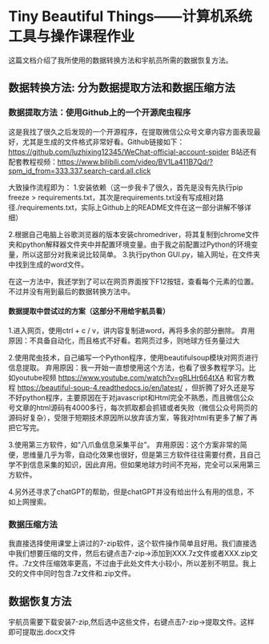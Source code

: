 # Tiny Beautiful Things——计算机系统工具与操作课程作业

这篇文档介绍了我所使用的数据转换方法和宇航员所需的数据恢复方法。

## 数据转换方法: 分为数据提取方法和数据压缩方法
### 数据提取方法：使用Github上的一个开源爬虫程序
这是我找了很久之后发现的一个开源程序，在提取微信公众号文章内容方面表现最好，尤其是生成的文件格式非常好看。Github链接如下：https://github.com/luzhixing12345/WeChat-official-account-spider
B站还有配套教程视频：https://www.bilibili.com/video/BV1La411B7Qd/?spm_id_from=333.337.search-card.all.click

大致操作流程即为：
1.安装依赖（这一步我卡了很久，首先是没有先执行pip freeze > requirements.txt，其次是requirements.txt没有写成相对路径./requirements.txt，实际上Github上的README文件在这一部分讲解不够详细）

2.根据自己电脑上谷歌浏览器的版本安装chromedriver，将其复制到chrome文件夹和python解释器文件夹中并配置环境变量。由于我之前配置过Python的环境变量，所以这部分对我来说比较简单。
3.执行python GUI.py，输入网址，在文件夹中找到生成的word文件。

在这一方法中，我还学到了可以在网页界面按下F12按钮，查看每个元素的位置。不过并没有用到最后的数据转换方法中。


#### 数据提取中尝试过的方案（这部分不用给宇航员看）
1.进入网页，使用ctrl + c / v，讲内容复制进word，再将多余的部分删除。
弃用原因：不具备自动化，而且格式不好看。若网页过多，则地球方任务量过大


2.使用爬虫技术，自己编写一个Python程序，使用beautifulsoup模块对网页进行信息提取。
弃用原因：我一开始一直想使用这个方法，也看了很多教程学习。比如youtube视频 https://www.youtube.com/watch?v=gRLHr664tXA 和官方教程 https://beautiful-soup-4.readthedocs.io/en/latest/ ，但折腾了好久还是写不好python程序，主要原因在于对javascript和Html完全不熟悉，而且微信公众号文章的html源码有4000多行，每次抓取都会抓错或者失败（微信公众号网页的源码好复杂），受限于短期技术原因所以放弃该方案，等我对html有更多了解了再把它写完。


3.使用第三方软件，如“八爪鱼信息采集平台”。
弃用原因：这个方案非常的简便，思维量几乎为零，自动化效果也很好，但是第三方软件往往需要付费，且自己学不到信息采集的知识，因此弃用。但如果地球方时间不充裕，完全可以采用第三方软件。

4.另外还寻求了chatGPT的帮助，但是chatGPT并没有给出什么有用的信息，不如上网搜索。

### 数据压缩方法
我直接选择使用课堂上讲过的7-zip软件，这个软件操作简单且好用。我们直接选中我们想要压缩的文件，然后右键点击7-zip->添加到XXX.7z文件或者XXX.zip文件。.7z文件压缩效率更高，不过由于此处文件大小较小，所以差别不明显。我上交的文件中同时包含.7z文件和.zip文件。

## 数据恢复方法
宇航员需要下载安装7-zip,然后选中这些文件，右键点击7-zip->提取文件。这样即可提取出.docx文件
